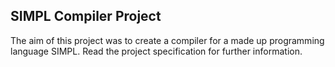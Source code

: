 ## SIMPL Compiler Project
The aim of this project was to create a compiler for a made up programming language SIMPL.  Read the project specification for further information.
